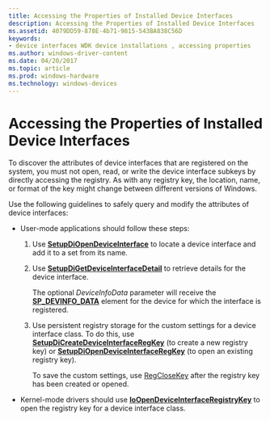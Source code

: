 ```yaml
---
title: Accessing the Properties of Installed Device Interfaces
description: Accessing the Properties of Installed Device Interfaces
ms.assetid: 4079DD59-878E-4b71-9815-543BA838C56D
keywords:
- device interfaces WDK device installations , accessing properties
ms.author: windows-driver-content
ms.date: 04/20/2017
ms.topic: article
ms.prod: windows-hardware
ms.technology: windows-devices
---
```


# Accessing the Properties of Installed Device Interfaces


To discover the attributes of device interfaces that are registered on the system, you must not open, read, or write the device interface subkeys by directly accessing the registry. As with any registry key, the location, name, or format of the key might change between different versions of Windows.

Use the following guidelines to safely query and modify the attributes of device interfaces:

-   User-mode applications should follow these steps:

    1.  Use [**SetupDiOpenDeviceInterface**](https://msdn.microsoft.com/library/windows/hardware/ff552074) to locate a device interface and add it to a set from its name.

    2.  Use [**SetupDiGetDeviceInterfaceDetail**](https://msdn.microsoft.com/library/windows/hardware/ff551120) to retrieve details for the device interface.

        The optional *DeviceInfoData* parameter will receive the [**SP\_DEVINFO\_DATA**](https://msdn.microsoft.com/library/windows/hardware/ff552344) element for the device for which the interface is registered.

    3.  Use persistent registry storage for the custom settings for a device interface class. To do this, use [**SetupDiCreateDeviceInterfaceRegKey**](https://msdn.microsoft.com/library/windows/hardware/ff550967) (to create a new registry key) or [**SetupDiOpenDeviceInterfaceRegKey**](https://msdn.microsoft.com/library/windows/hardware/ff552075) (to open an existing registry key).

        To save the custom settings, use [RegCloseKey](http://go.microsoft.com/fwlink/p/?linkid=194543) after the registry key has been created or opened.

-   Kernel-mode drivers should use [**IoOpenDeviceInterfaceRegistryKey**](https://msdn.microsoft.com/library/windows/hardware/ff549433) to open the registry key for a device interface class.

 

 





